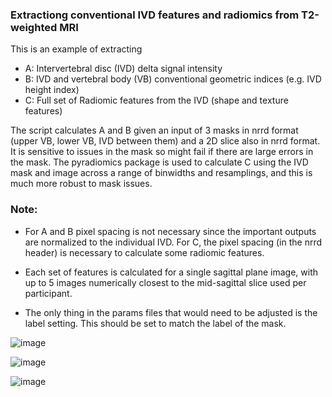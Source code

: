### Extractiong conventional IVD features and radiomics from T2-weighted MRI
This is an example of extracting 
- A: Intervertebral disc (IVD) delta signal intensity
- B: IVD and vertebral body (VB) conventional geometric indices (e.g. IVD height index) 
- C: Full set of Radiomic features from the IVD (shape and texture features)

The script calculates A and B given an input of 3 masks in nrrd format (upper VB, lower VB, IVD between them) and a 2D slice also in nrrd format. It is sensitive to issues in the mask so might fail if there are large errors in the mask. The pyradiomics package is used to calculate C using the IVD mask and image across a range of binwidths and resamplings, and this is much more robust to mask issues.

### Note:
- For A and B pixel spacing is not necessary since the important outputs are normalized to the individual IVD. For C, the pixel spacing (in the nrrd header) is necessary to calculate some radiomic features.

- Each set of features is calculated for a single sagittal plane image, with up to 5 images numerically closest to the mid-sagittal slice used per participant.

- The only thing in the params files that would need to be adjusted is the label setting. This should be set to match the label of the mask.

![image](https://github.com/TerMcs/quantspine/assets/66838178/875371b9-d8c4-4a95-a99d-b07827cfd871)

![image](https://github.com/TerMcs/quantspine/assets/66838178/ceb2dfcf-d494-45bd-9182-228fe37a5d6a)

![image](https://github.com/TerMcs/quantspine/assets/66838178/25f89d89-51ba-4e35-882c-a86ce55a1792)



